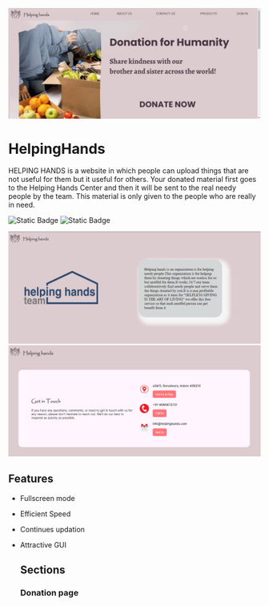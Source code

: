 ![j1](https://github.com/poojajat/Helping-Hands/blob/master/H11.png)
# HelpingHands
HELPING HANDS is a website in which people can upload things that are not useful for them but it useful for others.
Your donated material first goes to the Helping Hands Center and then it will be sent to the real needy people by the team. This material is only given to the people who are really in need.

![Static Badge](https://img.shields.io/badge/Frontend-HTML%2CCSS%2CJava%20script-brightgreen)
![Static Badge](https://img.shields.io/badge/Backtend-Advance%20Java-brightgreen)

![j1](https://github.com/poojajat/Helping-Hands/blob/master/H0.png)
![j1](https://github.com/poojajat/Helping-Hands/blob/master/H2.png)

## Features
- Fullscreen mode
- Efficient Speed
- Continues updation
- Attractive GUI

  ## Sections
  ### Donation page
  
